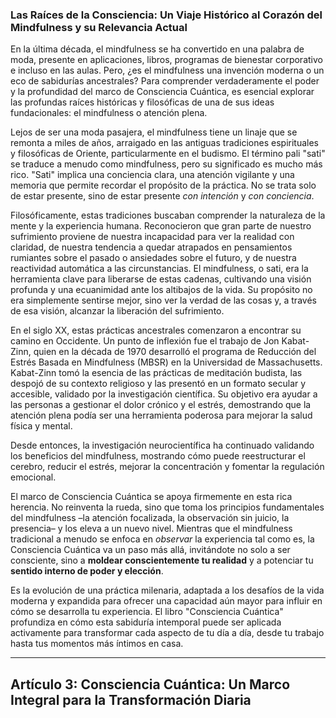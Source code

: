 ### Las Raíces de la Consciencia: Un Viaje Histórico al Corazón del Mindfulness y su Relevancia Actual
En la última década, el mindfulness se ha convertido en una palabra de moda, presente en aplicaciones, libros, programas de bienestar corporativo e incluso en las aulas. Pero, ¿es el mindfulness una invención moderna o un eco de sabidurías ancestrales? Para comprender verdaderamente el poder y la profundidad del marco de Consciencia Cuántica, es esencial explorar las profundas raíces históricas y filosóficas de una de sus ideas fundacionales: el mindfulness o atención plena.

Lejos de ser una moda pasajera, el mindfulness tiene un linaje que se remonta a miles de años, arraigado en las antiguas tradiciones espirituales y filosóficas de Oriente, particularmente en el budismo. El término pali "sati" se traduce a menudo como mindfulness, pero su significado es mucho más rico. "Sati" implica una conciencia clara, una atención vigilante y una memoria que permite recordar el propósito de la práctica. No se trata solo de estar presente, sino de estar presente *con intención* y *con conciencia*.

Filosóficamente, estas tradiciones buscaban comprender la naturaleza de la mente y la experiencia humana. Reconocieron que gran parte de nuestro sufrimiento proviene de nuestra incapacidad para ver la realidad con claridad, de nuestra tendencia a quedar atrapados en pensamientos rumiantes sobre el pasado o ansiedades sobre el futuro, y de nuestra reactividad automática a las circunstancias. El mindfulness, o sati, era la herramienta clave para liberarse de estas cadenas, cultivando una visión profunda y una ecuanimidad ante los altibajos de la vida. Su propósito no era simplemente sentirse mejor, sino ver la verdad de las cosas y, a través de esa visión, alcanzar la liberación del sufrimiento.

En el siglo XX, estas prácticas ancestrales comenzaron a encontrar su camino en Occidente. Un punto de inflexión fue el trabajo de Jon Kabat-Zinn, quien en la década de 1970 desarrolló el programa de Reducción del Estrés Basada en Mindfulness (MBSR) en la Universidad de Massachusetts. Kabat-Zinn tomó la esencia de las prácticas de meditación budista, las despojó de su contexto religioso y las presentó en un formato secular y accesible, validado por la investigación científica. Su objetivo era ayudar a las personas a gestionar el dolor crónico y el estrés, demostrando que la atención plena podía ser una herramienta poderosa para mejorar la salud física y mental.

Desde entonces, la investigación neurocientífica ha continuado validando los beneficios del mindfulness, mostrando cómo puede reestructurar el cerebro, reducir el estrés, mejorar la concentración y fomentar la regulación emocional.

El marco de Consciencia Cuántica se apoya firmemente en esta rica herencia. No reinventa la rueda, sino que toma los principios fundamentales del mindfulness –la atención focalizada, la observación sin juicio, la presencia– y los eleva a un nuevo nivel. Mientras que el mindfulness tradicional a menudo se enfoca en *observar* la experiencia tal como es, la Consciencia Cuántica va un paso más allá, invitándote no solo a ser consciente, sino a **moldear conscientemente tu realidad** y a potenciar tu **sentido interno de poder y elección**.

Es la evolución de una práctica milenaria, adaptada a los desafíos de la vida moderna y expandida para ofrecer una capacidad aún mayor para influir en cómo se desarrolla tu experiencia. El libro "Consciencia Cuántica" profundiza en cómo esta sabiduría intemporal puede ser aplicada activamente para transformar cada aspecto de tu día a día, desde tu trabajo hasta tus momentos más íntimos en casa.

---

## Artículo 3: Consciencia Cuántica: Un Marco Integral para la Transformación Diaria